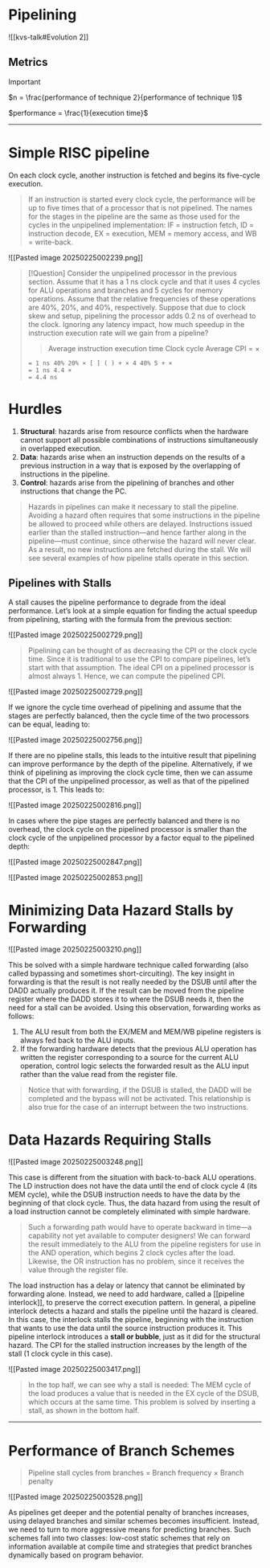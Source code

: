 # Pipelining

![[kvs-talk#Evolution 2]]

## Metrics

> [!Important]
>
> $n = \frac{performance of technique 2}{performance of technique 1}$
>
> $performance = \frac{1}{execution time}$

---

# Simple RISC pipeline

On each clock cycle, another instruction is fetched and begins its five-cycle execution.

> If an instruction is started every clock cycle, the performance will be up to five times that of a processor that is not pipelined. The names for the stages in the pipeline are the same as those used for the cycles in the unpipelined implementation: IF = instruction fetch, ID = instruction decode, EX = execution, MEM = memory access, and WB = write-back.

![[Pasted image 20250225002239.png]]

> [!Question]
> Consider the unpipelined processor in the previous section. Assume that it has a 1 ns clock cycle and that it uses 4 cycles for ALU operations and branches and 5 cycles for memory operations. Assume that the relative frequencies of these operations are 40%, 20%, and 40%, respectively. Suppose that due to clock skew and setup, pipelining the processor adds 0.2 ns of overhead to the clock. Ignoring any latency impact, how much speedup in the instruction execution rate will we gain from a pipeline?
>
> > Average instruction execution time Clock cycle Average CPI = ×
>
> ```
> = 1 ns 40% 20% × [ ] ( ) + × 4 40% 5 + ×
> = 1 ns 4.4 ×
> = 4.4 ns
> ```

# Hurdles

1. **Structural**: hazards arise from resource conflicts when the hardware cannot support all possible combinations of instructions simultaneously in overlapped execution.
2. **Data**: hazards arise when an instruction depends on the results of a previous instruction in a way that is exposed by the overlapping of instructions in the pipeline.
3. **Control**: hazards arise from the pipelining of branches and other instructions that change the PC.

> Hazards in pipelines can make it necessary to stall the pipeline. Avoiding a hazard often requires that some instructions in the pipeline be allowed to proceed while others are delayed. Instructions issued earlier than the stalled instruction—and hence farther along in the pipeline—must continue, since otherwise the hazard will never clear. As a result, no new instructions are fetched during the stall. We will see several examples of how pipeline stalls operate in this section.

## Pipelines with Stalls

A stall causes the pipeline performance to degrade from the ideal performance. Let’s look at a simple equation for finding the actual speedup from pipelining, starting with the formula from the previous section:

![[Pasted image 20250225002729.png]]

> Pipelining can be thought of as decreasing the CPI or the clock cycle time. Since it is traditional to use the CPI to compare pipelines, let’s start with that assumption. The ideal CPI on a pipelined processor is almost always 1. Hence, we can compute the pipelined CPI.

![[Pasted image 20250225002729.png]]

If we ignore the cycle time overhead of pipelining and assume that the stages are perfectly balanced, then the cycle time of the two processors can be equal, leading to:

![[Pasted image 20250225002756.png]]

If there are no pipeline stalls, this leads to the intuitive result that pipelining can improve performance by the depth of the pipeline. Alternatively, if we think of pipelining as improving the clock cycle time, then we can assume that the CPI of the unpipelined processor, as well as that of the pipelined processor, is 1. This leads to:

![[Pasted image 20250225002816.png]]

In cases where the pipe stages are perfectly balanced and there is no overhead, the clock cycle on the pipelined processor is smaller than the clock cycle of the unpipelined processor by a factor equal to the pipelined depth:

![[Pasted image 20250225002847.png]]

![[Pasted image 20250225002853.png]]

# Minimizing Data Hazard Stalls by Forwarding

![[Pasted image 20250225003210.png]]

This be solved with a simple hardware technique called forwarding (also called bypassing and sometimes short-circuiting). The key insight in forwarding is that the result is not really needed by the DSUB until after the DADD actually produces it. If the result can be moved from the pipeline register where the DADD stores it to where the DSUB needs it, then the need for a stall can be avoided. Using this observation, forwarding works as follows:

1. The ALU result from both the EX/MEM and MEM/WB pipeline registers is always fed back to the ALU inputs.
2. If the forwarding hardware detects that the previous ALU operation has written the register corresponding to a source for the current ALU operation, control logic selects the forwarded result as the ALU input rather than the value read from the register file.

> Notice that with forwarding, if the DSUB is stalled, the DADD will be completed and the bypass will not be activated. This relationship is also true for the case of an interrupt between the two instructions.

# Data Hazards Requiring Stalls

![[Pasted image 20250225003248.png]]

This case is different from the situation with back-to-back ALU operations. The LD instruction does not have the data until the end of clock cycle 4 (its MEM cycle), while the DSUB instruction needs to have the data by the beginning of that clock cycle. Thus, the data hazard from using the result of a load instruction cannot be completely eliminated with simple hardware.

> Such a forwarding path would have to operate backward in time—a capability not yet available to computer designers! We can forward the result immediately to the ALU from the pipeline registers for use in the AND operation, which begins 2 clock cycles after the load. Likewise, the OR instruction has no problem, since it receives the value through the register file.

The load instruction has a delay or latency that cannot be eliminated by forwarding alone. Instead, we need to add hardware, called a [[pipeline interlock]], to preserve the correct execution pattern. In general, a pipeline interlock detects a hazard and stalls the pipeline until the hazard is cleared. In this case, the interlock stalls the pipeline, beginning with the instruction that wants to use the data until the source instruction produces it. This pipeline interlock introduces a **stall or bubble**, just as it did for the structural hazard. The CPI for the stalled instruction increases by the length of the stall (1 clock cycle in this case).

![[Pasted image 20250225003417.png]]

> In the top half, we can see why a stall is needed: The MEM cycle of the load produces a value that is needed in the EX cycle of the DSUB, which occurs at the same time. This problem is solved by inserting a stall, as shown in the bottom half.

---

# Performance of Branch Schemes

> Pipeline stall cycles from branches = Branch frequency × Branch penalty

![[Pasted image 20250225003528.png]]

As pipelines get deeper and the potential penalty of branches increases, using delayed branches and similar schemes becomes insufficient. Instead, we need to turn to more aggressive means for predicting branches. Such schemes fall into two classes: low-cost static schemes that rely on information available at compile time and strategies that predict branches dynamically based on program behavior.
